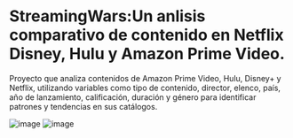 # StreamingWars:Un anlisis comparativo de contenido en Netflix Disney, Hulu y Amazon Prime Video.
Proyecto que analiza contenidos de Amazon Prime Video, Hulu, Disney+ y Netflix, utilizando variables como tipo de contenido, director, elenco, país, año de lanzamiento, calificación, duración y género para identificar patrones y tendencias en sus catálogos.


![image](https://github.com/user-attachments/assets/15c4ce17-5bcc-41e4-934b-41969bb9c51b)
![image](https://github.com/user-attachments/assets/fa194905-435d-4fe9-8f10-af8f2061433e)
